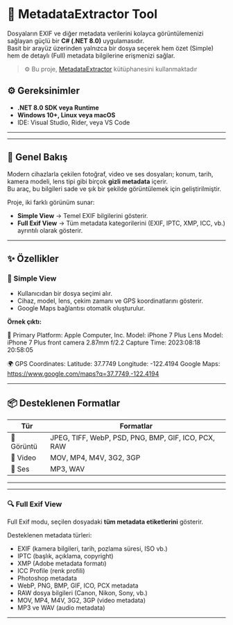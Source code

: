 # 🧩 MetadataExtractor Tool

Dosyaların EXIF ve diğer metadata verilerini kolayca görüntülemenizi sağlayan güçlü bir **C# (.NET 8.0)** uygulamasıdır.  
Basit bir arayüz üzerinden yalnızca bir dosya seçerek hem özet (Simple) hem de detaylı (Full) metadata bilgilerine erişmenizi sağlar.

> ⚙️ Bu proje, [MetadataExtractor](https://github.com/drewnoakes/metadata-extractor) kütüphanesini kullanmaktadır



## ⚙️ Gereksinimler

- **.NET 8.0 SDK veya Runtime**
- **Windows 10+, Linux veya macOS**
- IDE: Visual Studio, Rider, veya VS Code

---


---

## 🚀 Genel Bakış

Modern cihazlarla çekilen fotoğraf, video ve ses dosyaları; konum, tarih, kamera modeli, lens tipi gibi birçok **gizli metadata** içerir.  
Bu araç, bu bilgileri sade ve şık bir şekilde görüntülemek için geliştirilmiştir.

Proje, iki farklı görünüm sunar:

- **Simple View** → Temel EXIF bilgilerini gösterir.  
- **Full Exif View** → Tüm metadata kategorilerini (EXIF, IPTC, XMP, ICC, vb.) ayrıntılı olarak gösterir.

---




## ✨ Özellikler

### 🧾 Simple View
- Kullanıcıdan bir dosya seçimi alır.
- Cihaz, model, lens, çekim zamanı ve GPS koordinatlarını gösterir.
- Google Maps bağlantısı otomatik oluşturulur.

**Örnek çıktı:**

📱 Primary Platform: Apple Computer, Inc.
Model: iPhone 7 Plus
Lens Model: iPhone 7 Plus front camera 2.87mm f/2.2
Capture Time: 2023:08:18 20:58:05

🌍 GPS Coordinates:
Latitude: 37.7749
Longitude: -122.4194
Google Maps: https://www.google.com/maps?q=37.7749,-122.4194


---

## 📦 Desteklenen Formatlar

| Tür        | Formatlar                                                                 |
|------------|---------------------------------------------------------------------------|
| 📸 Görüntü | JPEG, TIFF, WebP, PSD, PNG, BMP, GIF, ICO, PCX, RAW                      |
| 🎥 Video   | MOV, MP4, M4V, 3G2, 3GP                                                  |
| 🎵 Ses     | MP3, WAV                                                                 |

---

---

### 🔍 Full Exif View
Full Exif modu, seçilen dosyadaki **tüm metadata etiketlerini** gösterir.

Desteklenen metadata türleri:

- EXIF (kamera bilgileri, tarih, pozlama süresi, ISO vb.)
- IPTC (başlık, açıklama, copyright)
- XMP (Adobe metadata formatı)
- ICC Profile (renk profili)
- Photoshop metadata
- WebP, PNG, BMP, GIF, ICO, PCX metadata
- RAW dosya bilgileri (Canon, Nikon, Sony, vb.)
- MOV, MP4, M4V, 3G2, 3GP (video metadata)
- MP3 ve WAV (audio metadata)

---
